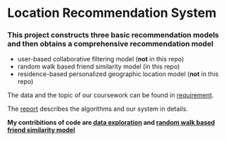 # Location Recommendation System

### This project constructs three basic recommendation models and then obtains a comprehensive recommendation model
* user-based collaborative filtering model (**not** in this repo)
* random walk based friend similarity model (in this repo)
* residence-based personalized geographic location model (**not** in this repo)

The data and the topic of our coursework can be found in [requirement](2021课程设计.docx).

The [report](机器学习大作业——推荐算法.pdf) describes the algorithms and our system in details.

**My contribitions of code are [data exploration](code/数据探索.ipynb) and [random walk based friend
similarity model](code/Graph%20Analysis.ipynb)**

